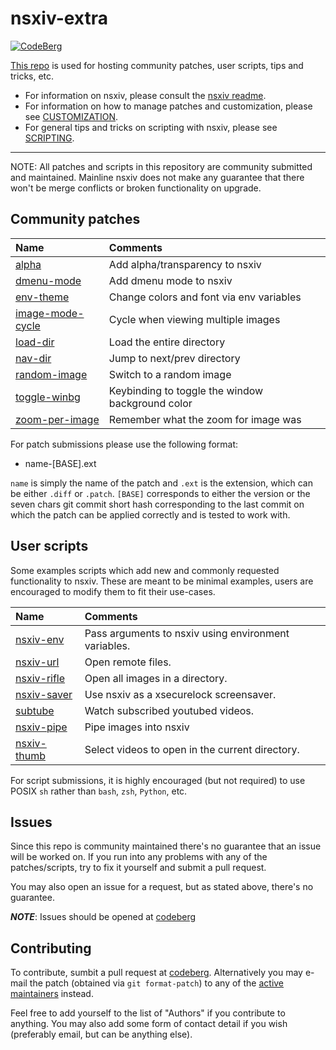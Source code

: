 # nsxiv-extra

[![CodeBerg](https://img.shields.io/badge/Hosted_at-Codeberg-%232185D0?style=flat-square&logo=CodeBerg)](https://codeberg.org/nsxiv/nsxiv-extra)

[This repo](https://codeberg.org/nsxiv/nsxiv-extra) is used for hosting
community patches, user scripts, tips and tricks, etc.

* For information on nsxiv, please consult the
  [nsxiv readme](https://codeberg.org/nsxiv/nsxiv).
* For information on how to manage patches and customization, please see
  [CUSTOMIZATION](CUSTOMIZATION.md).
* For general tips and tricks on scripting with nsxiv, please see
  [SCRIPTING](SCRIPTING.md).

- - -

NOTE: All patches and scripts in this repository are community submitted and
maintained. Mainline nsxiv does not make any guarantee that there won't be
merge conflicts or broken functionality on upgrade.

## Community patches

| Name | Comments |
| :--  | :--      |
| [alpha](patches/alpha) | Add alpha/transparency to nsxiv |
| [dmenu-mode](patches/dmenu-mode) | Add dmenu mode to nsxiv |
| [env-theme](patches/env-theme) | Change colors and font via env variables |
| [image-mode-cycle](patches/image-mode-cycle) | Cycle when viewing multiple images |
| [load-dir](patches/load-dir) | Load the entire directory |
| [nav-dir](patches/nav-dir) | Jump to next/prev directory |
| [random-image](patches/random-image) | Switch to a random image |
| [toggle-winbg](patches/toggle-winbg) | Keybinding to toggle the window background color |
| [zoom-per-image](patches/zoom-per-image) | Remember what the zoom for image was |

For patch submissions please use the following format:

* name-[BASE].ext

`name` is simply the name of the patch and `.ext` is the extension, which
can be either `.diff` or `.patch`. `[BASE]` corresponds to either the version
or the seven chars git commit short hash corresponding to the last commit on
which the patch can be applied correctly and is tested to work with.

## User scripts

Some examples scripts which add new and commonly requested functionality to
nsxiv. These are meant to be minimal examples, users are encouraged to modify
them to fit their use-cases.

| Name | Comments |
| :--  | :--      |
| [nsxiv-env](scripts/nsxiv-env) | Pass arguments to nsxiv using environment variables. |
| [nsxiv-url](scripts/nsxiv-url) | Open remote files. |
| [nsxiv-rifle](scripts/nsxiv-rifle) | Open all images in a directory. |
| [nsxiv-saver](scripts/nsxiv-saver) | Use nsxiv as a xsecurelock screensaver. |
| [subtube](https://github.com/nagy135/subtube) | Watch subscribed youtubed videos. |
| [nsxiv-pipe](scripts/nsxiv-pipe) | Pipe images into nsxiv |
| [nsxiv-thumb](scripts/nsxiv-thumb) | Select videos to open in the current directory. |

For script submissions, it is highly encouraged (but not required) to use POSIX
`sh` rather than `bash`, `zsh`, `Python`, etc.

## Issues

Since this repo is community maintained there's no guarantee that an issue will
be worked on. If you run into any problems with any of the patches/scripts, try to
fix it yourself and submit a pull request.

You may also open an issue for a request, but as stated above, there's no guarantee.

***NOTE***: Issues should be opened at [codeberg](https://codeberg.org/nsxiv/nsxiv-extra/issues)

## Contributing

To contribute, sumbit a pull request at [codeberg](https://codeberg.org/nsxiv/nsxiv-extra/pulls).
Alternatively you may e-mail the patch (obtained via `git format-patch`) to any
of the [active maintainers](https://nsxiv.codeberg.page/man/#CURRENT%20MAINTAINERS) instead.

Feel free to add yourself to the list of "Authors" if you contribute to
anything. You may also add some form of contact detail if you wish
(preferably email, but can be anything else).
